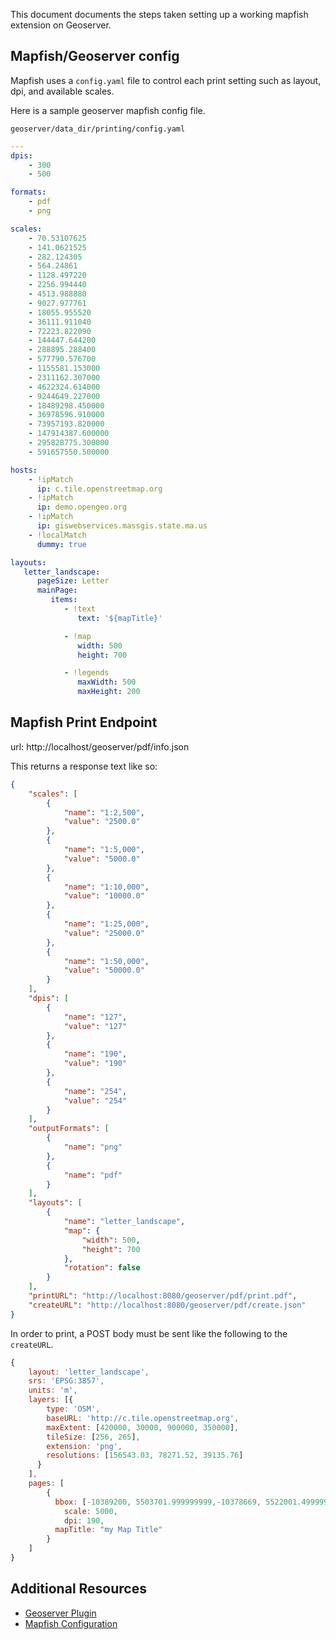 <!--
@page printing Printing With Mapfish
@parent guides
-->

This document documents the steps taken setting up a working mapfish extension on Geoserver.

## Mapfish/Geoserver config
Mapfish uses a `config.yaml` file to control each print setting such as layout,
dpi, and available scales.

Here is a sample geoserver mapfish config file.

`geoserver/data_dir/printing/config.yaml`

```yaml
---
dpis:
    - 300
    - 500

formats:
    - pdf
    - png

scales:
    - 70.53107625
    - 141.0621525
    - 282.124305
    - 564.24861
    - 1128.497220
    - 2256.994440
    - 4513.988880
    - 9027.977761
    - 18055.955520
    - 36111.911040
    - 72223.822090
    - 144447.644200
    - 288895.288400
    - 577790.576700
    - 1155581.153000
    - 2311162.307000
    - 4622324.614000
    - 9244649.227000
    - 18489298.450000
    - 36978596.910000
    - 73957193.820000
    - 147914387.600000
    - 295828775.300000
    - 591657550.500000

hosts:
    - !ipMatch
      ip: c.tile.openstreetmap.org
    - !ipMatch
      ip: demo.opengeo.org
    - !ipMatch
      ip: giswebservices.massgis.state.ma.us
    - !localMatch
      dummy: true

layouts:
   letter_landscape:
      pageSize: Letter
      mainPage:
         items:
            - !text
               text: '${mapTitle}'

            - !map
               width: 500
               height: 700

            - !legends
               maxWidth: 500
               maxHeight: 200
```

## Mapfish Print Endpoint
url: http://localhost/geoserver/pdf/info.json

This returns a response text like so:
```json
{
    "scales": [
        {
            "name": "1:2,500",
            "value": "2500.0"
        },
        {
            "name": "1:5,000",
            "value": "5000.0"
        },
        {
            "name": "1:10,000",
            "value": "10000.0"
        },
        {
            "name": "1:25,000",
            "value": "25000.0"
        },
        {
            "name": "1:50,000",
            "value": "50000.0"
        }
    ],
    "dpis": [
        {
            "name": "127",
            "value": "127"
        },
        {
            "name": "190",
            "value": "190"
        },
        {
            "name": "254",
            "value": "254"
        }
    ],
    "outputFormats": [
        {
            "name": "png"
        },
        {
            "name": "pdf"
        }
    ],
    "layouts": [
        {
            "name": "letter_landscape",
            "map": {
                "width": 500,
                "height": 700
            },
            "rotation": false
        }
    ],
    "printURL": "http://localhost:8080/geoserver/pdf/print.pdf",
    "createURL": "http://localhost:8080/geoserver/pdf/create.json"
}
```

In order to print, a POST body must be sent like the following to the `createURL`.
```javascript
{
    layout: 'letter_landscape',
    srs: 'EPSG:3857',
    units: 'm',
    layers: [{
        type: 'OSM',
        baseURL: 'http://c.tile.openstreetmap.org',
        maxExtent: [420000, 30000, 900000, 350000],
        tileSize: [256, 265],
        extension: 'png',
        resolutions: [156543.03, 78271.52, 39135.76]
      }
    ],
    pages: [
        {
          bbox: [-10389200, 5503701.999999999,-10378669, 5522001.499999998],
            scale: 5000,
            dpi: 190,
          mapTitle: "my Map Title"
        }
    ]
}
```

## Additional Resources
* [Geoserver Plugin](http://docs.geoserver.org/latest/en/user/extensions/printing/index.html#installation)
* [Mapfish Configuration](http://www.mapfish.org/doc/print/)
